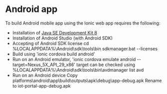 # Android app

To build Android mobile app using the Ionic web app requires the following:

- Installation of [Java SE Development Kit 8](https://www.oracle.com/technetwork/java/javase/downloads/jdk8-downloads-2133151.html)
- Installation of Android Studio (with Android SDK)
- Accepting of Android SDK license
  cd %LOCALAPPDATA%\Android\sdk\tools\bin
  sdkmanager.bat --licenses
- Build using 
  'ionic cordova build android'
- Run on an Android emulator, 
  'ionic cordova emulate android --target=Nexus_5X_API_29_x86'
  target can be checked using %LOCALAPPDATA%\Android\sdk\tools\bin\avdmanager list avd
- Run on an Android device
  Copy platforms\android\app\build\outputs\apk\debug\app-debug.apk
  Rename to iot-portal-app-debug.apk
